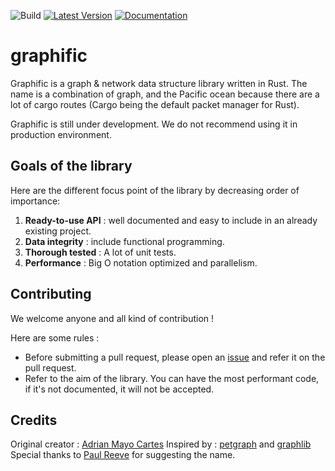 ![Build](https://github.com/Haxos/graphific/workflows/Build/badge.svg)
[![Latest Version]][crates.io] 
[![Documentation]][docs.rs]

# graphific
Graphific is a graph & network data structure library written in Rust.
The name is a combination of graph, and the Pacific ocean because there are a lot of
cargo routes (Cargo being the default packet manager for Rust).

Graphific is still under development. We do not recommend using it in production environment.

## Goals of the library
Here are the different focus point of the library by decreasing order of importance:
1. **Ready-to-use API** : well documented and easy to include in an already existing project.
1. **Data integrity** : include functional programming.
1. **Thorough tested** : A lot of unit tests.
1. **Performance** : Big O notation optimized and parallelism.

## Contributing
We welcome anyone and all kind of contribution !

Here are some rules :
* Before submitting a pull request, please open an [issue](https://github.com/Haxos/graphific/issues) and refer it on the pull request.
* Refer to the aim of the library. You can have the most performant code, if it's not documented, it
will not be accepted.

## Credits
Original creator : [Adrian Mayo Cartes](https://github.com/Haxos/)
Inspired by : [petgraph](https://github.com/petgraph/petgraph) and [graphlib](https://github.com/purpleprotocol/graphlib)
Special thanks to [Paul Reeve](https://github.com/paulreeve717) for suggesting the name.


[crates.io]: https://crates.io/crates/graphific
[Latest Version]: https://img.shields.io/crates/v/graphific.svg
[Documentation]: https://docs.rs/graphific/badge.svg
[docs.rs]: https://docs.rs/graphific
